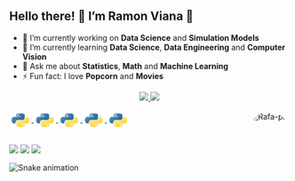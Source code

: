 ## Hello there! 🎲 I’m Ramon Viana 👋

- 🔭 I’m currently working on **Data Science** and **Simulation Models**
- 🌱 I’m currently learning **Data Science**, **Data Engineering** and **Computer Vision**   
- 💬 Ask me about **Statistics**, **Math** and **Machine Learning**
- ⚡ Fun fact: I love **Popcorn** and **Movies**

<div align="center">
  <a href="https://github.com/oramonviana">
  <img height="140em" src="https://github-readme-stats.vercel.app/api?username=oramonviana&show_icons=true&theme=onedark&include_all_commits=true&count_private=true"/>
  <img height="140em" src="https://github-readme-stats.vercel.app/api/top-langs/?username=oramonviana&layout=compact&langs_count=7&theme=onedark"/>
</div>
<div style="display: inline_block"><br>
  <img align="center" alt="Rafa-Python" height="30" width="40" src="https://raw.githubusercontent.com/devicons/devicon/master/icons/python/python-original.svg">
  <img align="center" alt="Rafa-Python" height="30" width="40" src="https://raw.githubusercontent.com/devicons/devicon/master/icons/python/python-original.svg">
  <img align="center" alt="Rafa-Python" height="30" width="40" src="https://raw.githubusercontent.com/devicons/devicon/master/icons/python/python-original.svg">
  <img align="center" alt="Rafa-Python" height="30" width="40" src="https://raw.githubusercontent.com/devicons/devicon/master/icons/python/python-original.svg">
  <img align="center" alt="Rafa-Python" height="30" width="40" src="https://raw.githubusercontent.com/devicons/devicon/master/icons/python/python-original.svg">
  <img align="right" alt="Rafa-pic" height="150" style="border-radius:100px;" src="https://media.giphy.com/media/grlkPWm6vpdRqZqMQV/giphy.gif">
</div>
  
  ##
 
<div> 
  <a href = "mailto:ramon.viana.97@hotmail.com"><img src="https://img.shields.io/badge/-Gmail-%23333?style=for-the-badge&logo=gmail&logoColor=white" target="_blank"></a>
  <a href="https://www.linkedin.com/in/ramon-viana-527024158" target="_blank"><img src="https://img.shields.io/badge/-LinkedIn-%230077B5?style=for-the-badge&logo=linkedin&logoColor=white" target="_blank"></a> 
 <a href="https://discord.gg/sAk32qpM" target="_blank"><img src="https://img.shields.io/badge/Discord-7289DA?style=for-the-badge&logo=discord&logoColor=white" target="_blank"></a> 
  
  ![Snake animation](https://github.com/oramonviana/oramonviana/blob/output/github-contribution-grid-snake.svg)
 
</div>


